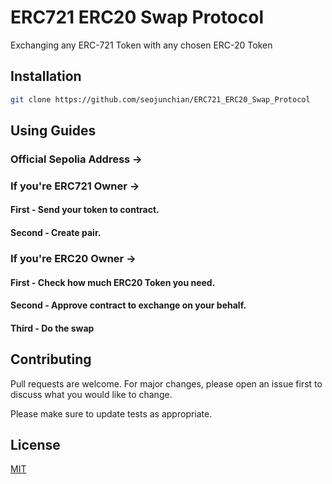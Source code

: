 # ERC721 ERC20 Swap Protocol
Exchanging any ERC-721 Token with any chosen ERC-20 Token

## Installation
```bash
git clone https://github.com/seojunchian/ERC721_ERC20_Swap_Protocol
```

## Using Guides
### Official Sepolia Address -> 

### If you're ERC721 Owner -> 
#### First - Send your token to contract.
#### Second - Create pair.

### If you're ERC20 Owner ->
#### First - Check how much ERC20 Token you need.
#### Second - Approve contract to exchange on your behalf.
#### Third - Do the swap

## Contributing

Pull requests are welcome. For major changes, please open an issue first
to discuss what you would like to change.

Please make sure to update tests as appropriate.

## License

[MIT](https://choosealicense.com/licenses/mit/)
